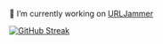 🔭 I’m currently working on [URLJammer](https://github.com/ghanithan/URLJammer)


[![GitHub Streak](https://streak-stats.demolab.com?user=ghanithan)](https://git.io/streak-stats)

<!--
**ghanithan/ghanithan** is a ✨ _special_ ✨ repository because its `README.md` (this file) appears on your GitHub profile.

Here are some ideas to get you started:

- 🔭 I’m currently working on ...
- 🌱 I’m currently learning ...
- 👯 I’m looking to collaborate on ...
- 🤔 I’m looking for help with ...
- 💬 Ask me about ...
- 📫 How to reach me: ...
- 😄 Pronouns: ...
- ⚡ Fun fact: ...
-->
